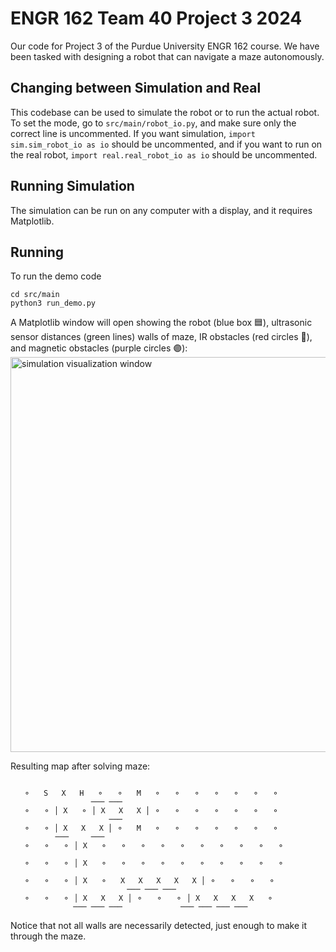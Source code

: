 # ENGR 162 Team 40 Project 3 2024

Our code for Project 3 of the Purdue University ENGR 162 course. We have been
tasked with designing a robot that can navigate a maze autonomously.

## Changing between Simulation and Real

This codebase can be used to simulate the robot or to run the actual robot.
To set the mode, go to `src/main/robot_io.py`, and make sure only the correct
line is uncommented. If you want simulation, `import sim.sim_robot_io as io`
should be uncommented, and if you want to run on the real robot,
`import real.real_robot_io as io` should be uncommented.

## Running Simulation

The simulation can be run on any computer with a display, and it requires
Matplotlib.

## Running

To run the demo code

```console
cd src/main
python3 run_demo.py
```

A Matplotlib window will open showing the robot (blue box 🟦), ultrasonic sensor distances (green lines) walls of maze, IR obstacles (red circles 🔴), and magnetic obstacles (purple circles 🟣):
<img width="632" alt="simulation visualization window" src="https://github.com/jlbabilino/engr162-project3/assets/28580376/e8fffee5-92ff-439f-bbef-9acd5abcddde">

Resulting map after solving maze:

```
                                                         
   ⚬   S   X   H   ⚬   ⚬   M   ⚬   ⚬   ⚬   ⚬   ⚬   ⚬   ⚬
                  ─── ───                                
   ⚬   ⚬ │ X   ⚬ │ X   X   X │ ⚬   ⚬   ⚬   ⚬   ⚬   ⚬   ⚬
                      ───                                
   ⚬   ⚬ │ X   X   X │ ⚬   M   ⚬   ⚬   ⚬   ⚬   ⚬   ⚬   ⚬
          ───     ───                                    
   ⚬   ⚬   ⚬ │ X   ⚬   ⚬   ⚬   ⚬   ⚬   ⚬   ⚬   ⚬   ⚬   ⚬
                                                         
   ⚬   ⚬   ⚬ │ X   ⚬   ⚬   ⚬   ⚬   ⚬   ⚬   ⚬   ⚬   ⚬   ⚬
                                                         
   ⚬   ⚬   ⚬ │ X   ⚬   X   X   X   X   X │ ⚬   ⚬   ⚬   ⚬
                          ─── ─── ───                    
   ⚬   ⚬   ⚬ │ X   X   X │ ⚬   ⚬   ⚬ │ X   X   X   X   ⚬
              ─── ─── ───             ─── ─── ─── ───
```

Notice that not all walls are necessarily detected, just enough to make it through the maze.
